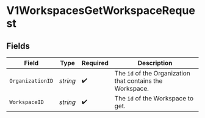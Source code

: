 # V1WorkspacesGetWorkspaceRequest


## Fields

| Field                                                                | Type                                                                 | Required                                                             | Description                                                          |
| -------------------------------------------------------------------- | -------------------------------------------------------------------- | -------------------------------------------------------------------- | -------------------------------------------------------------------- |
| `OrganizationID`                                                     | *string*                                                             | :heavy_check_mark:                                                   | The <code>id</code> of the Organization that contains the Workspace. |
| `WorkspaceID`                                                        | *string*                                                             | :heavy_check_mark:                                                   | The <code>id</code> of the Workspace to get.                         |